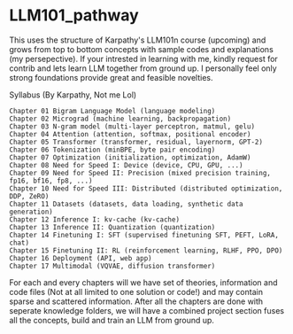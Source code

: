 # LLM101_pathway
This uses the structure of Karpathy's LLM101n course (upcoming) and grows from top to bottom concepts with sample codes and explanations (my persepective).
If your intrested in learning with me, kindly request for contrib and lets learn LLM together from ground up. I personally feel only strong foundations provide great and feasible novelties.


Syllabus (By Karpathy, Not me Lol)

    Chapter 01 Bigram Language Model (language modeling)
    Chapter 02 Micrograd (machine learning, backpropagation)
    Chapter 03 N-gram model (multi-layer perceptron, matmul, gelu)
    Chapter 04 Attention (attention, softmax, positional encoder)
    Chapter 05 Transformer (transformer, residual, layernorm, GPT-2)
    Chapter 06 Tokenization (minBPE, byte pair encoding)
    Chapter 07 Optimization (initialization, optimization, AdamW)
    Chapter 08 Need for Speed I: Device (device, CPU, GPU, ...)
    Chapter 09 Need for Speed II: Precision (mixed precision training, fp16, bf16, fp8, ...)
    Chapter 10 Need for Speed III: Distributed (distributed optimization, DDP, ZeRO)
    Chapter 11 Datasets (datasets, data loading, synthetic data generation)
    Chapter 12 Inference I: kv-cache (kv-cache)
    Chapter 13 Inference II: Quantization (quantization)
    Chapter 14 Finetuning I: SFT (supervised finetuning SFT, PEFT, LoRA, chat)
    Chapter 15 Finetuning II: RL (reinforcement learning, RLHF, PPO, DPO)
    Chapter 16 Deployment (API, web app)
    Chapter 17 Multimodal (VQVAE, diffusion transformer)


For each and every chapters will we have set of theories, information and code files (Not at all limited to one solution or code!) and may contain sparse and scattered information. After all the chapters are done with seperate knowledge folders, we will have a combined project section fuses all the concepts, build and train an LLM from ground up.
